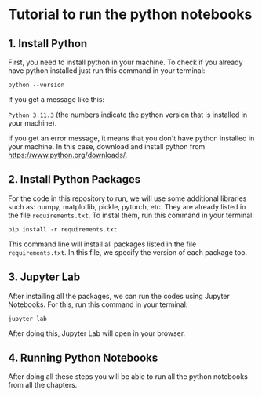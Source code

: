 # Tutorial to run the python notebooks

## 1. Install Python

First, you need to install python in your machine. To check if you already have python installed just run this command in your terminal:

`python --version`

If you get a message like this:

`Python 3.11.3` (the numbers indicate the python version that is installed in your machine).

If you get an error message, it means that you don't have python installed in your machine. In this case, download and install python from https://www.python.org/downloads/.

## 2. Install Python Packages

For the code in this repository to run, we will use some additional libraries such as: numpy, matplotlib, pickle, pytorch, etc. They are already listed in the file `requirements.txt`. To instal them, run this command in your terminal:

`pip install -r requirements.txt`

This command line will install all packages listed in the file `requirements.txt`. In this file, we specify the version of each package too.

## 3. Jupyter Lab

After installing all the packages, we can run the codes using Jupyter Notebooks. For this, run this command in your terminal:

`jupyter lab`

After doing this, Jupyter Lab will open in your browser. 

## 4. Running Python Notebooks

After doing all these steps you will be able to run all the python notebooks from all the chapters. 
